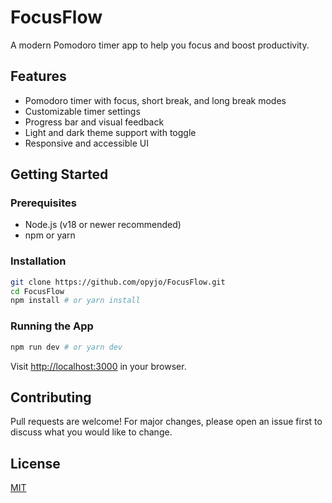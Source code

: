 # FocusFlow

A modern Pomodoro timer app to help you focus and boost productivity.

## Features

- Pomodoro timer with focus, short break, and long break modes
- Customizable timer settings
- Progress bar and visual feedback
- Light and dark theme support with toggle
- Responsive and accessible UI

## Getting Started

### Prerequisites

- Node.js (v18 or newer recommended)
- npm or yarn

### Installation

```bash
git clone https://github.com/opyjo/FocusFlow.git
cd FocusFlow
npm install # or yarn install
```

### Running the App

```bash
npm run dev # or yarn dev
```

Visit [http://localhost:3000](http://localhost:3000) in your browser.

## Contributing

Pull requests are welcome! For major changes, please open an issue first to discuss what you would like to change.

## License

[MIT](LICENSE)
